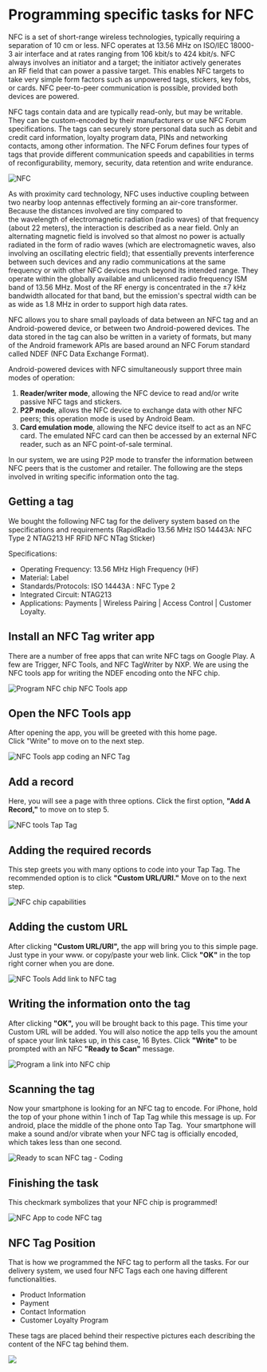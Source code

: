 # **Programming specific tasks for NFC**

NFC is a set of short-range wireless technologies, typically requiring a separation of 10 cm or less. NFC operates at 13.56 MHz on ISO/IEC 18000-3 air interface and at rates ranging from 106 kbit/s to 424 kbit/s. NFC always involves an initiator and a target; the initiator actively generates an RF field that can power a passive target. This enables NFC targets to take very simple form factors such as unpowered tags, stickers, key fobs, or cards. NFC peer-to-peer communication is possible, provided both devices are powered. 

NFC tags contain data and are typically read-only, but may be writable. They can be custom-encoded by their manufacturers or use NFC Forum specifications. The tags can securely store personal data such as debit and credit card information, loyalty program data, PINs and networking contacts, among other information. The NFC Forum defines four types of tags that provide different communication speeds and capabilities in terms of reconfigurability, memory, security, data retention and write endurance.

![NFC](Images/Aspose.Words.c332127a-1b76-4b79-b803-9d6ae9d207a1.012.jpeg)

As with proximity card technology, NFC uses inductive coupling between two nearby loop antennas effectively forming an air-core transformer. Because the distances involved are tiny compared to the wavelength of electromagnetic radiation (radio waves) of that frequency (about 22 meters), the interaction is described as a near field. Only an alternating magnetic field is involved so that almost no power is actually radiated in the form of radio waves (which are electromagnetic waves, also involving an oscillating electric field); that essentially prevents interference between such devices and any radio communications at the same frequency or with other NFC devices much beyond its intended range. They operate within the globally available and unlicensed radio frequency ISM band of 13.56 MHz. Most of the RF energy is concentrated in the ±7 kHz bandwidth allocated for that band, but the emission's spectral width can be as wide as 1.8 MHz in order to support high data rates.

NFC allows you to share small payloads of data between an NFC tag and an Android-powered device, or between two Android-powered devices. The data stored in the tag can also be written in a variety of formats, but many of the Android framework APIs are based around an NFC Forum standard called NDEF (NFC Data Exchange Format).

Android-powered devices with NFC simultaneously support three main modes of operation:

1. **Reader/writer mode**, allowing the NFC device to read and/or write passive NFC tags and stickers.
2. **P2P mode**, allows the NFC device to exchange data with other NFC peers; this operation mode is used by Android Beam.
3. **Card emulation mode**, allowing the NFC device itself to act as an NFC card. The emulated NFC card can then be accessed by an external NFC reader, such as an NFC point-of-sale terminal.

In our system, we are using P2P mode to transfer the information between NFC peers that is the customer and retailer. The following are the steps involved in writing specific information onto the tag.

## Getting a tag

We bought the following NFC tag for the delivery system based on the specifications and requirements (RapidRadio 13.56 MHz ISO 14443A: NFC Type 2 NTAG213 HF RFID NFC NTag Sticker)

Specifications:

- Operating Frequency: 13.56 MHz High Frequency (HF)
- Material: Label
- Standards/Protocols: ISO 14443A : NFC Type 2
- Integrated Circuit: NTAG213
- Applications: Payments | Wireless Pairing | Access Control | Customer Loyalty.

## Install an NFC Tag writer app

There are a number of free apps that can write NFC tags on Google Play. A few are Trigger, NFC Tools, and NFC TagWriter by NXP. We are using the NFC tools app for writing the NDEF encoding onto the NFC chip.

![Program NFC chip NFC Tools app](Images/Aspose.Words.c332127a-1b76-4b79-b803-9d6ae9d207a1.013.jpeg)

## Open the NFC Tools app

After opening the app, you will be greeted with this home page. Click "Write" to move on to the next step. 

![NFC Tools app coding an NFC Tag](Images/Aspose.Words.c332127a-1b76-4b79-b803-9d6ae9d207a1.014.jpeg)

## Add a record

Here, you will see a page with three options. Click the first option, **"Add A Record,"** to move on to step 5.

![NFC tools Tap Tag](Images/Aspose.Words.c332127a-1b76-4b79-b803-9d6ae9d207a1.015.jpeg)

## Adding the required records

This step greets you with many options to code into your Tap Tag. The recommended option is to click **"Custom URL/URI."** Move on to the next step.

![NFC chip capabilities](Images/Aspose.Words.c332127a-1b76-4b79-b803-9d6ae9d207a1.016.jpeg)

## Adding the custom URL

After clicking **"Custom URL/URI",** the app will bring you to this simple page. Just type in your www. or copy/paste your web link. Click **"OK"** in the top right corner when you are done.

![NFC Tools Add link to NFC tag](Images/Aspose.Words.c332127a-1b76-4b79-b803-9d6ae9d207a1.017.jpeg)

## Writing the information onto the tag

After clicking **"OK",** you will be brought back to this page. This time your Custom URL will be added. You will also notice the app tells you the amount of space your link takes up, in this case, 16 Bytes. Click **"Write"** to be prompted with an NFC **"Ready to Scan"** message.

![Program a link into NFC chip](Images/Aspose.Words.c332127a-1b76-4b79-b803-9d6ae9d207a1.018.jpeg)

## Scanning the tag

Now your smartphone is looking for an NFC tag to encode. For iPhone, hold the top of your phone within 1 inch of Tap Tag while this message is up. For android, place the middle of the phone onto Tap Tag.  Your smartphone will make a sound and/or vibrate when your NFC tag is officially encoded, which takes less than one second. 

![Ready to scan NFC tag - Coding](Images/Aspose.Words.c332127a-1b76-4b79-b803-9d6ae9d207a1.019.jpeg)

## Finishing the task

This checkmark symbolizes that your NFC chip is programmed! 

![NFC App to code NFC tag](Images/Aspose.Words.c332127a-1b76-4b79-b803-9d6ae9d207a1.020.jpeg)

## NFC Tag Position

That is how we programmed the NFC tag to perform all the tasks. For our delivery system, we used four NFC Tags each one having different functionalities.

- Product Information
- Payment 
- Contact Information
- Customer Loyalty Program

These tags are placed behind their respective pictures each describing the content of the NFC tag behind them.

![](Images/Aspose.Words.c332127a-1b76-4b79-b803-9d6ae9d207a1.021.png)
